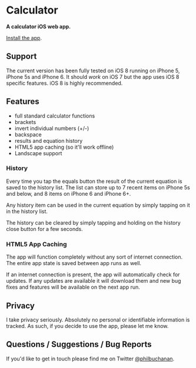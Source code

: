 # Calculator

**A calculator iOS web app.**

[Install the app](http://ioscalc.com).

## Support

The current version has been fully tested on iOS 8 running on iPhone 5, iPhone 5s and iPhone 6. It should *work* on iOS 7 but the app uses iOS 8 specific features. iOS 8 is highly recommended.

## Features

- full standard calculator functions
- brackets
- invert individual numbers (+/-)
- backspace
- results and equation history
- HTML5 app caching (so it'll work offline)
- Landscape support

### History

Every time you tap the equals button the result of the current equation is saved to the history list. The list can store up to 7 recent items on iPhone 5s and below, and 8 items on iPhone 6 and iPhone 6+.

Any history item can be used in the current equation by simply tapping on it in the history list.

The history can be cleared by simply tapping and holding on the history close button for a few seconds.

### HTML5 App Caching

The app will function completely without any sort of internet connection. The entire app state is saved between app runs as well.

If an internet connection is present, the app will automatically check for updates. If any updates are available it will download them and new bug fixes and features will be available on the next app run.

## Privacy

I take privacy seriously. Absolutely no personal or identifiable information is tracked. As such, if you decide to use the app, please let me know.

## Questions / Suggestions / Bug Reports

If you'd like to get in touch please find me on Twitter [@philbuchanan](https://twitter.com/philbuchanan).